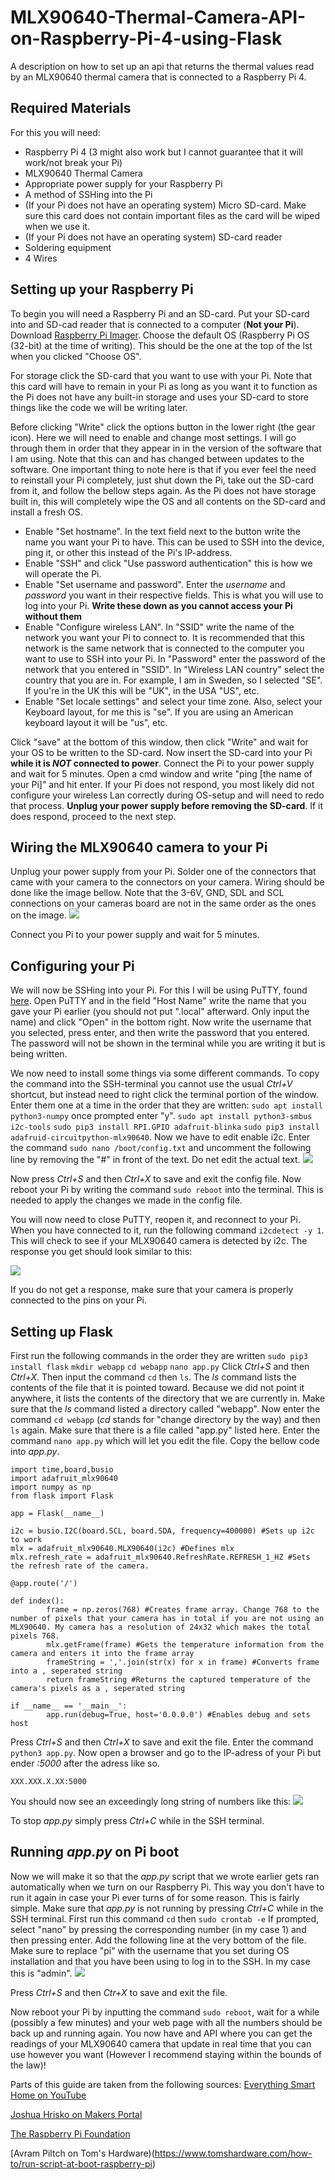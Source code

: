 # MLX90640-Thermal-Camera-API-on-Raspberry-Pi-4-using-Flask
A description on how to set up an api that returns the thermal values read by an MLX90640 thermal camera that is connected to a Raspberry Pi 4.

## Required Materials
For this you will need:
- Raspberry Pi 4 (3 might also work but I cannot guarantee that it will work/not break your Pi)
- MLX90640 Thermal Camera
- Appropriate power supply for your Raspberry Pi
- A method of SSHing into the Pi
- (If your Pi does not have an operating system) Micro SD-card. Make sure this card does not contain important files as the card will be wiped when we use it.
- (If your Pi does not have an operating system) SD-card reader
- Soldering equipment
- 4 Wires

## Setting up your Raspberry Pi
To begin you will need a Raspberry Pi and an SD-card.
Put your SD-card into and SD-cad reader that is connected to a computer (**Not your Pi**).
Download [Raspberry Pi Imager](https://www.raspberrypi.com/software/).
Choose the default OS (Raspberry Pi OS (32-bit) at the time of writing). This should be the one at the top of the lst when you clicked "Choose OS".

For storage click the SD-card that you want to use with your Pi.
Note that this card will have to remain in your Pi as long as you want it to function as the Pi does not have any built-in storage and uses your SD-card to store things like the code we will be writing later.

Before clicking "Write" click the options button in the lower right (the gear icon).
Here we will need to enable and change most settings. I will go through them in order that they appear in in the version of the software that I am using. Note that this can and has changed between updates to the software.
One important thing to note here is that if you ever feel the need to reinstall your Pi completely, just shut down the Pi, take out the SD-card from it, and follow the bellow steps again. As the Pi does not have storage built in, this will completely wipe the OS and all contents on the SD-card and install a fresh OS.
- Enable "Set hostname". In the text field next to the button write the name you want your Pi to have. This can be used to SSH into the device, ping it, or other this instead of the Pi's IP-address.
- Enable "SSH" and click "Use password authentication" this is how we will operate the Pi.
- Enable "Set username and password". Enter the _username_ and _password_ you want in their respective fields. This is what you will use to log into your Pi. **Write these down as you cannot access your Pi without them**
- Enable "Configure wireless LAN". In "SSID" write the name of the network you want your Pi to connect to. It is recommended that this network is the same network that is connected to the computer you want to use to SSH into your Pi. In "Password" enter the password of the network that you entered in "SSID". In "Wireless LAN country" select the country that you are in. For example, I am in Sweden, so I selected "SE". If you're in the UK this will be "UK", in the USA "US", etc.
- Enable "Set locale settings" and select your time zone. Also, select your Keyboard layout, for me this is "se". If you are using an American keyboard layout it will be "us", etc.

Click "save" at the bottom of this window, then click "Write" and wait for your OS to be written to the SD-card.
Now insert the SD-card into your Pi **while it is _NOT_ connected to power**.
Connect the Pi to your power supply and wait for 5 minutes.
Open a cmd window and write "ping [the name of your Pi]" and hit enter.
If your Pi does not respond, you most likely did not configure your wireless Lan correctly during OS-setup and will need to redo that process. **Unplug your power supply before removing the SD-card**.
If it does respond, proceed to the next step.

## Wiring the MLX90640 camera to your Pi
Unplug your power supply from your Pi.
Solder one of the connectors that came with your camera to the connectors on your camera.
Wiring should be done like the image bellow.
Note that the 3-6V, GND, SDL and SCL connections on your cameras board are not in the same order as the ones on the image.
![](wireing.jpg)

Connect you Pi to your power supply and wait for 5 minutes.

## Configuring your Pi
We will now be SSHing into your Pi. For this I will be using PuTTY, found [here](https://putty.org/).
Open PuTTY and in the field "Host Name" write the name that you gave your Pi earlier (you should not put ".local" afterward. Only input the name) and click "Open" in the bottom right.
Now write the username that you selected, press enter, and then write the password that you entered. The password will not be shown in the terminal while you are writing it but is being written.

We now need to install some things via some different commands. To copy the command into the SSH-terminal you cannot use the usual _Ctrl+V_ shortcut, but instead need to right click the terminal portion of the window. Enter them one at a time in the order that they are written:
`sudo apt install python3-numpy` once prompted enter "y".
`sudo apt install python3-smbus i2c-tools`
`sudo pip3 install RPI.GPIO adafruit-blinka`
`sudo pip3 install adafruid-circuitpython-mlx90640`.
Now we have to edit enable i2c.
Enter the command `sudo nano /boot/config.txt` and uncomment the following line by removing the "#" in front of the text. Do net edit the actual text.
![](configChange.jpg)

Now press _Ctrl+S_ and then _Ctrl+X_ to save and exit the config file.
Now reboot your Pi by writing the command `sudo reboot` into the terminal. This is needed to apply the changes we made in the config file.

You will now need to close PuTTY, reopen it, and reconnect to your Pi. When you have connected to it, run the following command `i2cdetect -y 1`.
This will check to see if your MLX90640 camera is detected by i2c. The response you get should look similar to this:

![](i2cCheck.jpg)

If you do not get a response, make sure that your camera is properly connected to the pins on your Pi.

## Setting up Flask
First run the following commands in the order they are written
`sudo pip3 install flask`
`mkdir webapp`
`cd webapp`
`nano app.py`
Click _Ctrl+S_ and then _Ctrl+X_. Then input the command `cd` then `ls`. The _ls <filename>_ command lists the contents of the file that it is pointed toward. Because we did not point it anywhere, it lists the contents of the directory that we are currently in. Make sure that the _ls_ command listed a directory called "webapp".
Now enter the command `cd webapp` (_cd_ stands for "change directory by the way) and then `ls` again. Make sure that there is a file called "app.py" listed here.
Enter the command `nano app.py` which will let you edit the file.
Copy the bellow code into _app.py_.

```
import time,board,busio
import adafruit_mlx90640
import numpy as np
from flask import Flask

app = Flask(__name__)

i2c = busio.I2C(board.SCL, board.SDA, frequency=400000) #Sets up i2c to work
mlx = adafruit_mlx90640.MLX90640(i2c) #Defines mlx
mlx.refresh_rate = adafruit_mlx90640.RefreshRate.REFRESH_1_HZ #Sets the refresh rate of the camera.

@app.route('/')

def index():
        frame = np.zeros(768) #Creates frame array. Change 768 to the number of pixels that your camera has in total if you are not using an MLX90640. My camera has a resolution of 24x32 which makes the total pixels 768.
        mlx.getFrame(frame) #Gets the temperature information from the camera and enters it into the frame array
        frameString = ','.join(str(x) for x in frame) #Converts frame into a , seperated string
        return frameString #Returns the captured temperature of the camera's pixels as a , seperated string

if __name__ == '__main__':
        app.run(debug=True, host='0.0.0.0') #Enables debug and sets host
```
Press _Ctrl+S_ and then _Ctrl+X_  to save and exit the file.
Enter the command `python3 app.py`.
Now open a browser and go to the IP-adress of your Pi but ender _:5000_ after the adress like so.
```
XXX.XXX.X.XX:5000
```
You should now see an exceedingly long string of numbers like this:
![](flaskExample.jpg)

To stop _app.py_ simply press _Ctrl+C_ while in the SSH terminal.

## Running _app.py_ on Pi boot
Now we will make it so that the _app.py_ script that we wrote earlier gets ran automatically when we turn on our Raspberry Pi. This way you don't have to run it again in case your Pi ever turns of for some reason.
This is fairly simple.
Make sure that _app.py_ is not running by pressing _Ctrl+C_ while in the SSH terminal.
First run this command `cd` then `sudo crontab -e`
If prompted, select "nano" by pressing the corresponding number (in my case 1) and then pressing enter.
Add the following line at the very bottom of the file. Make sure to replace "pi" with the username that you set during OS installation and that you have been using to log in to the SSH. In my case this is "admin".
![](conExample.jpg)

Press _Ctrl+S_ and then _Ctr+X_ to save and exit the file.

Now reboot your Pi by inputting the command `sudo reboot`, wait for a while (possibly a few minutes) and your web page with all the numbers should be back up and running again.
You now have and API where you can get the readings of your MLX90640 camera that update in real time that you can use however you want (However I recommend staying within the bounds of the law)!

Parts of this guide are taken from the following sources:
[Everything Smart Home on YouTube](https://www.youtube.com/watch?v=XRwbcsbh33w)

[Joshua Hrisko on Makers Portal](https://makersportal.com/blog/2020/6/8/high-resolution-thermal-camera-with-raspberry-pi-and-mlx90640)

[The Raspberry Pi Foundation](https://projects.raspberrypi.org/en/projects/python-web-server-with-flask/1)

[Avram Piltch on Tom's Hardware)(https://www.tomshardware.com/how-to/run-script-at-boot-raspberry-pi)

